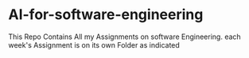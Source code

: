 # AI-for-software-engineering
This Repo Contains All my Assignments on software Engineering. each week's Assignment is on its own Folder as indicated
